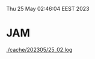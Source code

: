 Thu 25 May 02:46:04 EEST 2023
# JAM
<a href='./cache/202305/25_02.log'>./cache/202305/25_02.log</a>
